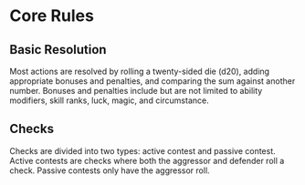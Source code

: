# Core Rules

## Basic Resolution
Most actions are resolved by rolling a twenty-sided die (d20), adding appropriate bonuses and penalties, and comparing the sum against another number. Bonuses and penalties include but are not limited to ability modifiers, skill ranks, luck, magic, and circumstance.

## Checks
Checks are divided into two types: active contest and passive contest. Active contests are checks where both the aggressor and defender roll a check. Passive contests only have the aggressor roll.
